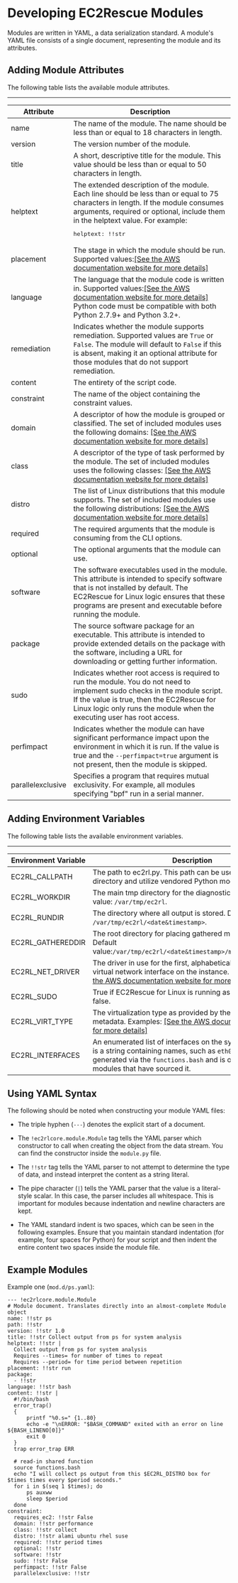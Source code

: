 # Developing EC2Rescue Modules<a name="ec2rl_moduledev"></a>

Modules are written in YAML, a data serialization standard\. A module's YAML file consists of a single document, representing the module and its attributes\.

## Adding Module Attributes<a name="ec2rl-adding-modules"></a>

The following table lists the available module attributes\.


****  

| Attribute | Description | 
| --- | --- | 
| name | The name of the module\. The name should be less than or equal to 18 characters in length\. | 
| version | The version number of the module\. | 
| title | A short, descriptive title for the module\. This value should be less than or equal to 50 characters in length\. | 
| helptext |  The extended description of the module\. Each line should be less than or equal to 75 characters in length\. If the module consumes arguments, required or optional, include them in the helptext value\. For example:<pre>helptext: !!str |<br />  Collect output from ps for system analysis<br />  Consumes --times= for number of times to repeat<br />  Consumes --period= for time period between repetition</pre> | 
| placement | The stage in which the module should be run\. Supported values:[\[See the AWS documentation website for more details\]](http://docs.aws.amazon.com/AWSEC2/latest/UserGuide/ec2rl_moduledev.html) | 
| language | The language that the module code is written in\. Supported values:[\[See the AWS documentation website for more details\]](http://docs.aws.amazon.com/AWSEC2/latest/UserGuide/ec2rl_moduledev.html) Python code must be compatible with both Python 2\.7\.9\+ and Python 3\.2\+\.  | 
| remediation |  Indicates whether the module supports remediation\. Supported values are `True` or `False`\. The module will default to `False` if this is absent, making it an optional attribute for those modules that do not support remediation\.  | 
| content | The entirety of the script code\. | 
| constraint | The name of the object containing the constraint values\. | 
| domain | A descriptor of how the module is grouped or classified\. The set of included modules uses the following domains:  [\[See the AWS documentation website for more details\]](http://docs.aws.amazon.com/AWSEC2/latest/UserGuide/ec2rl_moduledev.html) | 
| class | A descriptor of the type of task performed by the module\. The set of included modules uses the following classes: [\[See the AWS documentation website for more details\]](http://docs.aws.amazon.com/AWSEC2/latest/UserGuide/ec2rl_moduledev.html) | 
| distro | The list of Linux distributions that this module supports\. The set of included modules use the following distributions: [\[See the AWS documentation website for more details\]](http://docs.aws.amazon.com/AWSEC2/latest/UserGuide/ec2rl_moduledev.html) | 
| required | The required arguments that the module is consuming from the CLI options\. | 
| optional | The optional arguments that the module can use\. | 
| software | The software executables used in the module\. This attribute is intended to specify software that is not installed by default\. The EC2Rescue for Linux logic ensures that these programs are present and executable before running the module\. | 
| package | The source software package for an executable\. This attribute is intended to provide extended details on the package with the software, including a URL for downloading or getting further information\. | 
| sudo | Indicates whether root access is required to run the module\.  You do not need to implement sudo checks in the module script\. If the value is true, then the EC2Rescue for Linux logic only runs the module when the executing user has root access\. | 
| perfimpact | Indicates whether the module can have significant performance impact upon the environment in which it is run\. If the value is true and the `--perfimpact=true` argument is not present, then the module is skipped\. | 
| parallelexclusive | Specifies a program that requires mutual exclusivity\. For example, all modules specifying "bpf" run in a serial manner\. | 

## Adding Environment Variables<a name="ec2rl_adding_envvars"></a>

The following table lists the available environment variables\.


****  

| Environment Variable | Description | 
| --- | --- | 
|  EC2RL\_CALLPATH  | The path to ec2rl\.py\. This path can be used to locate the lib directory and utilize vendored Python modules\. | 
|  EC2RL\_WORKDIR  |  The main tmp directory for the diagnostic tool\. Default value: `/var/tmp/ec2rl`\. | 
|  EC2RL\_RUNDIR  |  The directory where all output is stored\. Default value: `/var/tmp/ec2rl/<date&timestamp>`\.  | 
|  EC2RL\_GATHEREDDIR  |  The root directory for placing gathered module data\. Default value:`/var/tmp/ec2rl/<date&timestamp>/mod_out/gathered/`\.  | 
|  EC2RL\_NET\_DRIVER  |  The driver in use for the first, alphabetically ordered, non\-virtual network interface on the instance\. Examples: [\[See the AWS documentation website for more details\]](http://docs.aws.amazon.com/AWSEC2/latest/UserGuide/ec2rl_moduledev.html)  | 
|  EC2RL\_SUDO  |  True if EC2Rescue for Linux is running as root; otherwise, false\.  | 
|  EC2RL\_VIRT\_TYPE  |  The virtualization type as provided by the instance metadata\. Examples: [\[See the AWS documentation website for more details\]](http://docs.aws.amazon.com/AWSEC2/latest/UserGuide/ec2rl_moduledev.html)  | 
|  EC2RL\_INTERFACES  |  An enumerated list of interfaces on the system\. The value is a string containing names, such as `eth0`, `eth1`, etc\. This is generated via the `functions.bash` and is only available for modules that have sourced it\.  | 

## Using YAML Syntax<a name="ec2rl_yamlsyntax"></a>

The following should be noted when constructing your module YAML files:

+ The triple hyphen \(`---`\) denotes the explicit start of a document\.

+ The `!ec2rlcore.module.Module` tag tells the YAML parser which constructor to call when creating the object from the data stream\. You can find the constructor inside the `module.py` file\.

+ The `!!str` tag tells the YAML parser to not attempt to determine the type of data, and instead interpret the content as a string literal\.

+ The pipe character \(`|`\) tells the YAML parser that the value is a literal\-style scalar\. In this case, the parser includes all whitespace\. This is important for modules because indentation and newline characters are kept\.

+ The YAML standard indent is two spaces, which can be seen in the following examples\. Ensure that you maintain standard indentation \(for example, four spaces for Python\) for your script and then indent the entire content two spaces inside the module file\.

## Example Modules<a name="ec2rl_example"></a>

Example one \(`mod.d/ps.yaml`\):

```
--- !ec2rlcore.module.Module
# Module document. Translates directly into an almost-complete Module object
name: !!str ps
path: !!str
version: !!str 1.0
title: !!str Collect output from ps for system analysis
helptext: !!str |
  Collect output from ps for system analysis
  Requires --times= for number of times to repeat
  Requires --period= for time period between repetition
placement: !!str run
package: 
  - !!str
language: !!str bash
content: !!str |
  #!/bin/bash
  error_trap()
  {
      printf "%0.s=" {1..80}
      echo -e "\nERROR:	"$BASH_COMMAND" exited with an error on line ${BASH_LINENO[0]}"
      exit 0
  }
  trap error_trap ERR

  # read-in shared function
  source functions.bash
  echo "I will collect ps output from this $EC2RL_DISTRO box for $times times every $period seconds."
  for i in $(seq 1 $times); do
      ps auxww
      sleep $period
  done
constraint:
  requires_ec2: !!str False
  domain: !!str performance
  class: !!str collect
  distro: !!str alami ubuntu rhel suse
  required: !!str period times
  optional: !!str
  software: !!str
  sudo: !!str False
  perfimpact: !!str False
  parallelexclusive: !!str
```